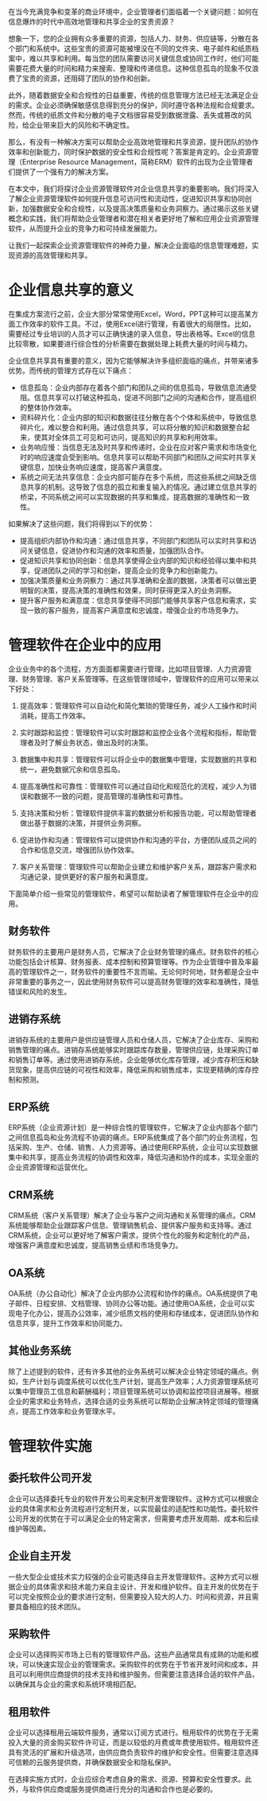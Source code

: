在当今充满竞争和变革的商业环境中，企业管理者们面临着一个关键问题：如何在信息爆炸的时代中高效地管理和共享企业的宝贵资源？

想象一下，您的企业拥有众多重要的资源，包括人力、财务、供应链等，分散在各个部门和系统中。这些宝贵的资源可能被埋没在不同的文件夹、电子邮件和纸质档案中，难以共享和利用。每当您的团队需要访问关键信息或协同工作时，他们可能需要花费大量的时间和精力来搜索、整理和传递信息。这种信息孤岛的现象不仅浪费了宝贵的资源，还阻碍了团队的协作和创新。

此外，随着数据安全和合规性的日益重要，传统的信息管理方法已经无法满足企业的需求。企业必须确保敏感信息得到充分的保护，同时遵守各种法规和合规要求。然而，传统的纸质文件和分散的电子文档很容易受到数据泄露、丢失或篡改的风险，给企业带来巨大的风险和不确定性。

那么，有没有一种解决方案可以帮助企业高效地管理和共享资源，提升团队的协作效率和创新能力，同时保护数据的安全性和合规性呢？答案是肯定的。企业资源管理（Enterprise Resource Management，简称ERM）软件的出现为企业管理者们提供了一个强有力的解决方案。

在本文中，我们将探讨企业资源管理软件对企业信息共享的重要影响。我们将深入了解企业资源管理软件如何提升信息可访问性和流动性，促进知识共享和协同创新，加强数据安全和合规性，以及提高决策质量和业务洞察力。通过揭示这些关键概念和实践，我们将帮助企业管理者和潜在相关者更好地了解和应用企业资源管理软件，从而提升企业的竞争力和可持续发展能力。

让我们一起探索企业资源管理软件的神奇力量，解决企业面临的信息管理难题，实现资源的高效管理和共享。

# 企业信息共享的意义

在集成方案流行之前，企业大部分常常使用Excel，Word，PPT这种可以提高某方面工作效率的软件工具。不过，使用Excel进行管理，有着很大的局限性。比如，需要经过专业培训的人员才可以正确快速的录入信息，导出表格等。Excel的信息比较零散，如果要进行综合性的分析需要在数据处理上耗费大量的时间与精力。

企业信息共享具有重要的意义，因为它能够解决许多组织面临的痛点，并带来诸多优势。而传统的管理方式存在以下痛点：

* 信息孤岛：企业内部存在着各个部门和团队之间的信息孤岛，导致信息流通受阻。信息共享可以打破这种孤岛，促进不同部门之间的沟通和合作，提高组织的整体协作效率。
* 资料碎片化：企业内部的知识和数据往往分散在各个个体和系统中，导致信息碎片化，难以整合和利用。通过信息共享，可以将分散的知识和数据整合起来，使其对全体员工可见和可访问，提高知识的共享和利用效率。
* 业务响应慢：当信息无法及时共享和传递时，企业在应对客户需求和市场变化时的响应速度会受到影响。信息共享可以帮助不同部门和团队之间实时共享关键信息，加快业务响应速度，提高客户满意度。
* 系统之间无法共享信息：企业内部可能存在多个系统，而这些系统之间缺乏信息共享的机制。这导致了信息的孤立和重复输入的情况。通过建立信息共享的桥梁，不同系统之间可以实现数据的共享和集成，提高数据的准确性和一致性。

如果解决了这些问题，我们将得到以下的优势：

* 提高组织内部协作和沟通：通过信息共享，不同部门和团队可以实时共享和访问关键信息，促进协作和沟通的效率和质量，加强团队合作。
* 促进知识共享和协同创新：信息共享使得企业内部的知识和经验得以集中和共享，促进团队之间的学习和创新，提高企业的竞争力和创新能力。
* 加强决策质量和业务洞察力：通过共享准确和全面的数据，决策者可以做出更明智的决策，提高决策的准确性和效果，同时获得更深入的业务洞察。
* 提升客户服务和满意度：信息共享使得不同部门能够共享客户信息和需求，实现一致的客户服务，提高客户满意度和忠诚度，增强企业的市场竞争力。

# 管理软件在企业中的应用

企业业务中的各个流程，方方面面都需要进行管理，比如项目管理、人力资源管理、财务管理、客户关系管理等。在这些管理领域中，管理软件的应用可以带来以下好处：

1. 提高效率：管理软件可以自动化和简化繁琐的管理任务，减少人工操作和时间消耗，提高工作效率。

2. 实时跟踪和监控：管理软件可以实时跟踪和监控企业各个流程和指标，帮助管理者及时了解业务状态，做出及时的决策。

3. 数据集中和共享：管理软件可以将企业中的数据集中管理，实现数据的共享和统一，避免数据冗余和信息孤岛。

4. 提高准确性和可靠性：管理软件可以通过自动化和规范化的流程，减少人为错误和数据不一致的问题，提高管理的准确性和可靠性。

5. 支持决策和分析：管理软件提供丰富的数据分析和报告功能，可以帮助管理者做出基于数据的决策，并提供业务洞察。

6. 促进协作和沟通：管理软件可以提供协作和沟通的平台，方便团队成员之间的合作和信息交流，增强团队协作效率。

7. 客户关系管理：管理软件可以帮助企业建立和维护客户关系，跟踪客户需求和沟通记录，提供更好的客户服务和满意度。

下面简单介绍一些常见的管理软件，希望可以帮助读者了解管理软件在企业中的应用。

## 财务软件

财务软件的主要用户是财务人员，它解决了企业财务管理的痛点。财务软件的核心功能包括会计核算、财务报表、成本控制和预算管理等。作为企业管理中普及率最高的管理软件之一，财务软件的重要性不言而喻。无论何时何地，财务都是企业中非常重要的事务之一，因此使用财务软件可以提高财务管理的效率和准确性，降低错误和风险的发生。

## 进销存系统

进销存系统的主要用户是供应链管理人员和仓储人员，它解决了企业库存、采购和销售管理的痛点。进销存系统能够实时跟踪库存数量，管理供应链，处理采购订单和销售订单等。通过使用进销存系统，企业能够优化库存管理，减少库存积压和缺货现象，提高供应链的可视性和效率，降低采购和销售成本，实现更精确的库存控制和预测。

## ERP系统

ERP系统（企业资源计划）是一种综合性的管理软件，它解决了企业内部各个部门之间信息孤岛和业务流程不协调的痛点。ERP系统集成了各个部门的业务流程，包括采购、生产、仓储、销售、人力资源等。通过使用ERP系统，企业可以实现数据集中和共享，提高业务流程的协调性和效率，降低沟通和协作的成本，实现全面的企业资源管理和运营优化。

## CRM系统

CRM系统（客户关系管理）解决了企业与客户之间沟通和关系管理的痛点。CRM系统能够帮助企业跟踪客户信息、管理销售机会、提供客户服务和支持等。通过CRM系统，企业可以更好地了解客户需求，提供个性化的服务和定制化的产品，增强客户满意度和忠诚度，提高销售业绩和市场竞争力。

## OA系统

OA系统（办公自动化）解决了企业内部办公流程和协作的痛点。OA系统提供了电子邮件、日程安排、文档管理、协同办公等功能。通过使用OA系统，企业可以实现电子化办公，提高办公效率，减少纸质文档的使用和存储成本，促进团队协作和信息共享，提升工作效率和协同能力。

## 其他业务系统

除了上述提到的软件，还有许多其他的业务系统可以解决企业特定领域的痛点。例如，生产计划与调度系统可以优化生产计划，提高生产效率；人力资源管理系统可以集中管理员工信息和薪酬福利；项目管理系统可以协调和监控项目进展等。根据企业的需求和业务特点，选择合适的业务系统可以帮助企业解决特定领域的管理痛点，提高工作效率和业务管理水平。



# 管理软件实施

## 委托软件公司开发
企业可以选择委托专业的软件开发公司来定制开发管理软件。这种方式可以根据企业的具体需求和业务流程进行定制开发，以实现最佳的适配性和功能性。委托软件公司开发的优势在于可以满足企业的特定需求，但需要考虑开发周期、成本和后续维护等因素。

## 企业自主开发
一些大型企业或技术实力较强的企业可能选择自主开发管理软件。这种方式可以根据企业的具体需求和技术能力来自主设计、开发和维护软件。自主开发的优势在于可以完全按照企业的要求进行定制，但需要投入较大的人力、时间和资源，并且需要具备相应的技术团队。

## 采购软件
企业可以选择购买市场上已有的管理软件产品。这些产品通常具有成熟的功能和模块，可以快速实现企业的管理需求。采购软件的优势在于节省开发时间和成本，并且可以利用供应商提供的技术支持和维护服务。但需要注意选择合适的软件产品，以确保其与企业的需求和系统环境相匹配。

## 租用软件
企业可以选择租用云端软件服务，通常以订阅方式进行。租用软件的优势在于无需投入大量的资金购买软件许可证，而是以较低的月费或年费使用软件。租用软件还具有灵活的扩展和升级选项，由供应商负责软件的维护和安全性。但需要注意选择可信赖的云服务提供商，并确保数据安全和隐私保护。

在选择实施方式时，企业应综合考虑自身的需求、资源、预算和安全性要求。此外，与软件供应商或服务提供商进行充分的沟通和合作也是必要的。